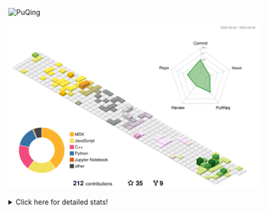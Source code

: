![PuQing](https://user-images.githubusercontent.com/27223114/171565019-9a56fae6-b08b-421f-99db-7e830da42371.png)

![](./profile-3d-contrib/profile-season-animate.svg)

<details>
<summary>Click here for detailed stats!</summary>

<!--START_SECTION:waka-->
![Lines of code](https://img.shields.io/badge/From%20Hello%20World%20I%27ve%20Written-779.3%20thousand%20lines%20of%20code-blue)

**🐱 My GitHub Data** 

> 📦 254.7 kB Used in GitHub's Storage 
 > 
> 🏆 160 Contributions in the Year 2023
 > 
> 🚫 Not Opted to Hire
 > 
> 📜 30 Public Repositories 
 > 
> 🔑 27 Private Repositories 
 > 
**I'm an Early 🐤** 

```text
🌞 Morning                361 commits         ███░░░░░░░░░░░░░░░░░░░░░░   13.37 % 
🌆 Daytime                1310 commits        ████████████░░░░░░░░░░░░░   48.50 % 
🌃 Evening                255 commits         ██░░░░░░░░░░░░░░░░░░░░░░░   09.44 % 
🌙 Night                  775 commits         ███████░░░░░░░░░░░░░░░░░░   28.69 % 
```


📊 **This Week I Spent My Time On** 

```text
💬 Programming Languages: 
Markdown                 3 hrs 2 mins        ████████████████████████░   96.89 % 
TeX                      5 mins              █░░░░░░░░░░░░░░░░░░░░░░░░   03.11 % 

🔥 Editors: 
Obsidian                 3 hrs 2 mins        ████████████████████████░   96.89 % 
VS Code                  5 mins              █░░░░░░░░░░░░░░░░░░░░░░░░   03.11 % 

💻 Operating System: 
Windows                  3 hrs 2 mins        ████████████████████████░   96.89 % 
WSL                      5 mins              █░░░░░░░░░░░░░░░░░░░░░░░░   03.11 % 
```


<!--END_SECTION:waka-->
</details>
